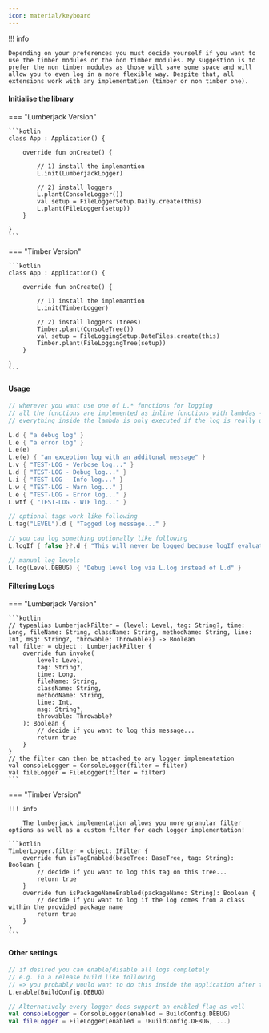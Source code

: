 ```yaml
---
icon: material/keyboard
---
```


!!! info

    Depending on your preferences you must decide yourself if you want to use the timber modules or the non timber modules. My suggestion is to prefer the non timber modules as those will save some space and will allow you to even log in a more flexible way. Despite that, all extensions work with any implementation (timber or non timber one).

#### Initialise the library

=== "Lumberjack Version"

    ```kotlin
    class App : Application() {

        override fun onCreate() {

            // 1) install the implemantion
            L.init(LumberjackLogger)
            
            // 2) install loggers
            L.plant(ConsoleLogger())
            val setup = FileLoggerSetup.Daily.create(this)
            L.plant(FileLogger(setup))
        }

    }
    ```

=== "Timber Version"

    ```kotlin
    class App : Application() {

        override fun onCreate() {
        
            // 1) install the implemantion
            L.init(TimberLogger)
            
            // 2) install loggers (trees) 
            Timber.plant(ConsoleTree())
            val setup = FileLoggingSetup.DateFiles.create(this)
            Timber.plant(FileLoggingTree(setup))
        }

    }
    ```

#### Usage

```kotlin
// wherever you want use one of L.* functions for logging
// all the functions are implemented as inline functions with lambdas - this means,
// everything inside the lambda is only executed if the log is really ussed

L.d { "a debug log" }
L.e { "a error log" }
L.e(e)
L.e(e) { "an exception log with an additonal message" }
L.v { "TEST-LOG - Verbose log..." }
L.d { "TEST-LOG - Debug log..." }
L.i { "TEST-LOG - Info log..." }
L.w { "TEST-LOG - Warn log..." }
L.e { "TEST-LOG - Error log..." }
L.wtf { "TEST-LOG - WTF log..." }

// optional tags work like following
L.tag("LEVEL").d { "Tagged log message..." }

// you can log something optionally like following
L.logIf { false }?.d { "This will never be logged because logIf evaluates to false..." }

// manual log levels
L.log(Level.DEBUG) { "Debug level log via L.log instead of L.d" }
```

#### Filtering Logs

=== "Lumberjack Version"

    ```kotlin
    // typealias LumberjackFilter = (level: Level, tag: String?, time: Long, fileName: String, className: String, methodName: String, line: Int, msg: String?, throwable: Throwable?) -> Boolean
    val filter = object : LumberjackFilter {
        override fun invoke(
            level: Level,
            tag: String?,
            time: Long,
            fileName: String,
            className: String,
            methodName: String,
            line: Int,
            msg: String?,
            throwable: Throwable?
        ): Boolean {
            // decide if you want to log this message...
            return true
        }
    }
    // the filter can then be attached to any logger implementation
    val consoleLogger = ConsoleLogger(filter = filter)
    val fileLogger = FileLogger(filter = filter)
    ```

=== "Timber Version"

    !!! info

        The lumberjack implementation allows you more granular filter options as well as a custom filter for each logger implementation!

    ```kotlin
    TimberLogger.filter = object: IFilter {
        override fun isTagEnabled(baseTree: BaseTree, tag: String): Boolean {
            // decide if you want to log this tag on this tree...
            return true
        }
        override fun isPackageNameEnabled(packageName: String): Boolean {
            // decide if you want to log if the log comes from a class within the provided package name
            return true
        }
    }
    ```

#### Other settings

```kotlin
// if desired you can enable/disable all logs completely 
// e.g. in a release build like following 
// => you probably would want to do this inside the application after the init of Lumberjack
L.enable(BuildConfig.DEBUG)

// Alternatively every logger does support an enabled flag as well
val consoleLogger = ConsoleLogger(enabled = BuildConfig.DEBUG)
val fileLogger = FileLogger(enabled = !BuildConfig.DEBUG, ...)
```